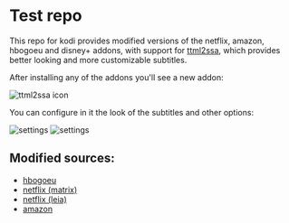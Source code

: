 # Test repo
This repo for kodi provides modified versions of the netflix, amazon, hbogoeu and disney+ addons, with support for [ttml2ssa](https://github.com/Paco8/ttml2ssa), which provides better looking and more customizable subtitles.

After installing any of the addons you'll see a new addon:

![ttml2ssa icon](https://raw.githubusercontent.com/Paco8/ttml2ssa/main/kodi/icon.png)

You can configure in it the look of the subtitles and other options:

![settings](https://raw.githubusercontent.com/Paco8/ttml2ssa/main/kodi/screen1.jpg)
![settings](https://raw.githubusercontent.com/Paco8/ttml2ssa/main/kodi/screen2.jpg)

## Modified sources:
* [hbogoeu](https://github.com/Paco8/plugin.video.hbogoeu/tree/ttml2ssa)
* [netflix (matrix)](https://github.com/Paco8/plugin.video.netflix/tree/Matrix-ttml2ssa)
* [netflix (leia)](https://github.com/Paco8/plugin.video.netflix/tree/Leia-ttml2ssa)
* [amazon](https://github.com/Paco8/xbmc/tree/ttml2ssa)
